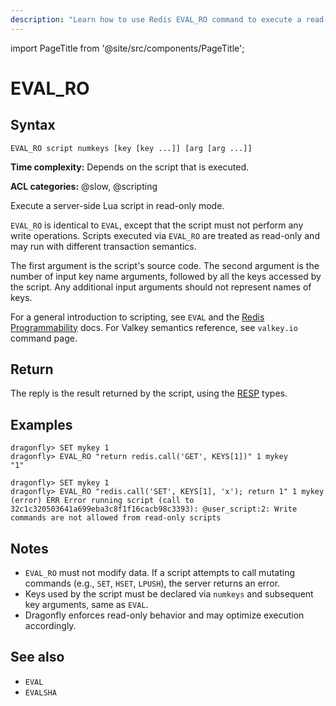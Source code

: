 ```yaml
---
description: "Learn how to use Redis EVAL_RO command to execute a read-only Lua script."
---
```


import PageTitle from '@site/src/components/PageTitle';

# EVAL_RO

<PageTitle title="Redis EVAL_RO Command (Documentation) | Dragonfly" />

## Syntax

    EVAL_RO script numkeys [key [key ...]] [arg [arg ...]]

**Time complexity:** Depends on the script that is executed.

**ACL categories:** @slow, @scripting

Execute a server-side Lua script in read-only mode.

`EVAL_RO` is identical to `EVAL`, except that the script must not perform any write operations.
Scripts executed via `EVAL_RO` are treated as read-only and may run with different transaction semantics.

The first argument is the script's source code. The second argument is the number of input key name arguments, followed by all the keys accessed by the script. Any additional input arguments should not represent names of keys.

For a general introduction to scripting, see `EVAL` and the [Redis Programmability](https://redis.io/docs/latest/develop/interact/programmability/) docs. For Valkey semantics reference, see `valkey.io` command page.

## Return

The reply is the result returned by the script, using the [RESP](https://redis.io/docs/latest/develop/reference/protocol-spec/) types.

## Examples

```shell
dragonfly> SET mykey 1
dragonfly> EVAL_RO "return redis.call('GET', KEYS[1])" 1 mykey
"1"
```

```shell
dragonfly> SET mykey 1
dragonfly> EVAL_RO "redis.call('SET', KEYS[1], 'x'); return 1" 1 mykey
(error) ERR Error running script (call to 32c1c320503641a699eba3c8f1f16cacb98c3393): @user_script:2: Write commands are not allowed from read-only scripts
```

## Notes

- `EVAL_RO` must not modify data. If a script attempts to call mutating commands (e.g., `SET`, `HSET`, `LPUSH`), the server returns an error.
- Keys used by the script must be declared via `numkeys` and subsequent key arguments, same as `EVAL`.
- Dragonfly enforces read-only behavior and may optimize execution accordingly.

## See also

- `EVAL`
- `EVALSHA`

